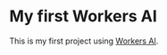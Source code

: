 # My first Workers AI

This is my first project using [Workers AI](https://developers.cloudflare.com/workers-ai/).



